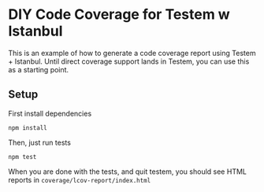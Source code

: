 DIY Code Coverage for Testem w Istanbul
=======================================

This is an example of how to generate a code coverage report using Testem + Istanbul. Until direct coverage support lands in Testem, you can use this as a starting point.

## Setup

First install dependencies

    npm install

Then, just run tests

    npm test

When you are done with the tests, and quit testem, you should see HTML reports in `coverage/lcov-report/index.html`
